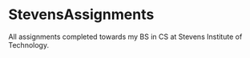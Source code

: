 # StevensAssignments
 All assignments completed towards my BS in CS at Stevens Institute of Technology.
